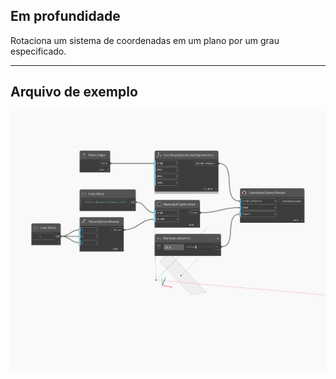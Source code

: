 <!--- Autodesk.DesignScript.Geometry.CoordinateSystem.Rotate(plane, degrees) --->
<!--- EFSMOCLY4VKHHCT3366EWQTFWSXBTMVTLKT2H53S3PZFKGNNWXNQ --->
## Em profundidade
Rotaciona um sistema de coordenadas em um plano por um grau especificado.
___
## Arquivo de exemplo

![Rotate (plane, degrees)](./EFSMOCLY4VKHHCT3366EWQTFWSXBTMVTLKT2H53S3PZFKGNNWXNQ_img.jpg)

